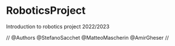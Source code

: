 # RoboticsProject
Introduction to robotics project 2022/2023

// @Authors
	@StefanoSacchet
	@MatteoMascherin
	@AmirGheser
//